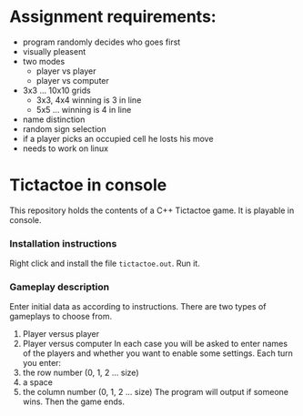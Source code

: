 # Assignment requirements:
- program randomly decides who goes first 
- visually pleasent
- two modes
    - player vs player
    - player vs computer
- 3x3 … 10x10 grids
    - 3x3, 4x4 winning is 3 in line
    - 5x5 … winning is 4 in line
- name distinction
- random sign selection
- if a player picks an occupied cell he losts his move
- needs to work on linux
# Tictactoe in console
This repository holds the contents of a C++ Tictactoe game. It is playable in console.
### Installation instructions
Right click and install the file `tictactoe.out`. Run it.
### Gameplay description
Enter initial data as according to instructions.
There are two types of gameplays to choose from.
1. Player versus player
2. Player versus computer
In each case you will be asked to enter names of the players and whether you want to enable some settings. 
Each turn you enter: 
1. the row number (0, 1, 2 ... size) 
2. a space 
3. the column number (0, 1, 2 ... size)
The program will output if someone wins. Then the game ends.
